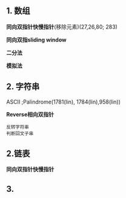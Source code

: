 ## 1. 数组
**同向双指针快慢指针**(移除元素)(27,26,80; 283)

**同向双指sliding window**

**二分法**

**模拟法**


## 2. 字符串
ASCII ;Palindrome(1781(lin), 1784(lin),958(lin))

**Reverse相向双指针**
```
反转字符串
判断回文子串
```
## 2.链表
**同向双指针快慢指针**

## 3. 
